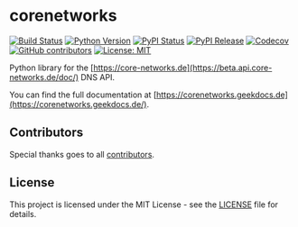 # corenetworks

[![Build Status](https://img.shields.io/drone/build/thegeeklab/corenetworks?logo=drone)](https://cloud.drone.io/thegeeklab/corenetworks)
[![Python Version](https://img.shields.io/pypi/pyversions/corenetworks.svg)](https://pypi.org/project/corenetworks/)
[![PyPI Status](https://img.shields.io/pypi/status/corenetworks.svg)](https://pypi.org/project/corenetworks/)
[![PyPI Release](https://img.shields.io/pypi/v/corenetworks.svg)](https://pypi.org/project/corenetworks/)
[![Codecov](https://img.shields.io/codecov/c/github/thegeeklab/corenetworks)](https://codecov.io/gh/thegeeklab/corenetworks)
[![GitHub contributors](https://img.shields.io/github/contributors/thegeeklab/corenetworks)](https://github.com/thegeeklab/corenetworks/graphs/contributors)
[![License: MIT](https://img.shields.io/github/license/thegeeklab/corenetworks)](https://github.com/thegeeklab/corenetworks/blob/main/LICENSE)

Python library for the [https://core-networks.de](https://beta.api.core-networks.de/doc/) DNS API.

You can find the full documentation at [https://corenetworks.geekdocs.de](https://corenetworks.geekdocs.de/).

## Contributors

Special thanks goes to all [contributors](https://github.com/thegeeklab/corenetworks/graphs/contributors).

## License

This project is licensed under the MIT License - see the [LICENSE](https://github.com/thegeeklab/corenetworks/blob/main/LICENSE) file for details.
